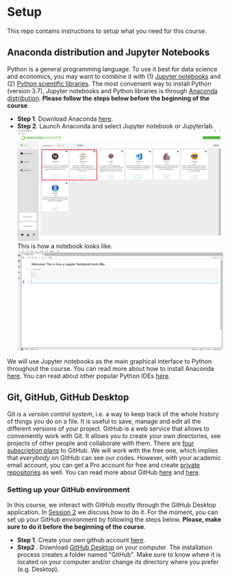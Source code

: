 # Setup
This repo contains instructions to setup what you need for this course.

## Anaconda distribution and Jupyter Notebooks
Python is a general programming language. To use it best for data science and economics, you may want to combine it with (1) [Jupyter notebooks](https://jupyter.org/) and (2) [Python scientific libraries](https://towardsdatascience.com/top-10-python-libraries-for-data-science-cd82294ec266). The most convenient way to install Python (version 3.7), Jupyter notebooks and Python libraries is through [Anaconda distribution](https://www.anaconda.com/). **Please follow the steps below before the beginning of the course**.

- **Step 1**. Download Anaconda [here](https://www.anaconda.com/distribution/).
- **Step 2**. Launch Anaconda and select Jupyter notebook or Jupyterlab.
![](/images/step1.png)
This is how a notebook looks like.
![](/images/step2.png)

We will use Jupyter notebooks as the main graphical interface to Python throughout the course. You can read more about how to install Anaconda [here](https://python.quantecon.org/getting_started.html). You can read about other popular Python IDEs [here](https://www.datacamp.com/community/tutorials/top-python-ides-for-2019).

## Git, GitHub, GitHub Desktop
Git is a *version control system*, i.e. a way to keep track of the whole history of things you do on a file. It is useful to save, manage and edit all the different versions of your project. GitHub is a web service that allows to conveniently work with Git. It allows you to create your own directories, see projects of other people and collaborate with them. There are [four subscription plans](https://github.com/pricing) to GitHub. We will work with the free one, which implies that *everybody* on GitHub can see our codes. However, with your academic email account, you can get a Pro account for free and create [private repositories](https://help.github.com/en/github/administering-a-repository/setting-repository-visibility#making-a-repository-public) as well. You can read more about GitHub [here](https://medium.com/@abhishekj/an-intro-to-git-and-github-1a0e2c7e3a2f) and [here](https://medium.com/launch-school/understanding-git-and-github-8ac987877a5).

### Setting up your GitHub environment
In this course, we interact with GitHub mostly through the GitHub Desktop application. In [Session 2](https://github.com/Python-do-ECARES/Classes) we discuss how to do it. For the moment, you can set up your GitHub environment by following the steps below. **Please, make sure to do it before the beginning of the course**.

- **Step 1**. Create your own github account [here](https://github.com/).
- **Step2** . Download [GitHub Desktop](https://desktop.github.com) on your computer.  The installation process creates a folder named "GitHub". Make sure to know where it is located on your computer and/or change its directory where you prefer (e.g. Desktop).

